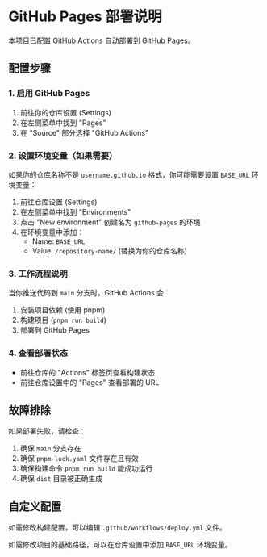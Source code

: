 # GitHub Pages 部署说明

本项目已配置 GitHub Actions 自动部署到 GitHub Pages。

## 配置步骤

### 1. 启用 GitHub Pages

1. 前往你的仓库设置 (Settings)
2. 在左侧菜单中找到 "Pages"
3. 在 "Source" 部分选择 "GitHub Actions"

### 2. 设置环境变量（如果需要）

如果你的仓库名称不是 `username.github.io` 格式，你可能需要设置 `BASE_URL` 环境变量：

1. 前往仓库设置 (Settings)
2. 在左侧菜单中找到 "Environments"
3. 点击 "New environment" 创建名为 `github-pages` 的环境
4. 在环境变量中添加：
   - Name: `BASE_URL`
   - Value: `/repository-name/` (替换为你的仓库名称)

### 3. 工作流程说明

当你推送代码到 `main` 分支时，GitHub Actions 会：

1. 安装项目依赖 (使用 pnpm)
2. 构建项目 (`pnpm run build`)
3. 部署到 GitHub Pages

### 4. 查看部署状态

- 前往仓库的 "Actions" 标签页查看构建状态
- 前往仓库设置中的 "Pages" 查看部署的 URL

## 故障排除

如果部署失败，请检查：

1. 确保 `main` 分支存在
2. 确保 `pnpm-lock.yaml` 文件存在且有效
3. 确保构建命令 `pnpm run build` 能成功运行
4. 确保 `dist` 目录被正确生成

## 自定义配置

如需修改构建配置，可以编辑 `.github/workflows/deploy.yml` 文件。

如需修改项目的基础路径，可以在仓库设置中添加 `BASE_URL` 环境变量。
